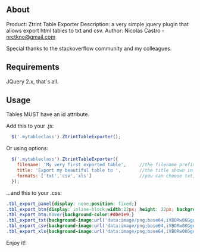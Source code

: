 About
-----------------------------------------------------------------------------------------

Product: Ztrint Table Exporter
Description: a very simple jquery plugin that allows export html tables to txt and csv.
Author: Nicolas Castro - nrctkno@gmail.com

Special thanks to the stackoverflow community and my colleagues.

Requirements
-----------------------------------------------------------------------------------------

JQuery 2.x, that´s all.

Usage
-----------------------------------------------------------------------------------------

Tables MUST have an id attribute.

Add this to your .js:

```javascript
  $('.mytableclass').ZtrintTableExporter();
```

Or using options:

```javascript
  $('.mytableclass').ZtrintTableExporter({
    filename: 'My very first exported table',     //the filename prefix (the extension is automatic)
    title: 'Export my beautiful table to ',       //the title shown in link's mouse hover event
    formats: ['txt','csv','xls']                  //you can choose txt, csv or both (by default)
  });
```

...and this to your .css:

```css
.tbl_export_panel{display: none;position: fixed;}
.tbl_export_btn{display: inline-block;width:22px; height: 22px; background-color:#97b7c7; background-position: center; background-repeat: no-repeat; margin: 0 2px;}
.tbl_export_btn:hover{background-color:#d0e1e9;}
.tbl_export_txt{background-image:url('data:image/png;base64,iVBORw0KGgoAAAANSUhEUgAAAA8AAAASCAYAAACEnoQPAAAACXBIWXMAAA3XAAAN1wFCKJt4AAAAIGNIUk0AAHolAACAgwAA+f8AAIDpAAB1MAAA6mAAADqYAAAXb5JfxUYAAABcSURBVHja7JFLCoBADENfZO5/5bixWDpF/CwEMTCLKQ15obJtbmrhgcKs9JCkshd/hQCUsAW4GHww37HnsNZ4unNOpgtpzVsnF4J577VTjXKKK/JIvX7s72KvAwAH+xs5q6sM8gAAAABJRU5ErkJggg==');}
.tbl_export_csv{background-image:url('data:image/png;base64,iVBORw0KGgoAAAANSUhEUgAAABAAAAASCAYAAABSO15qAAAACXBIWXMAAA3XAAAN1wFCKJt4AAAAIGNIUk0AAHolAACAgwAA+f8AAIDpAAB1MAAA6mAAADqYAAAXb5JfxUYAAABlSURBVHja7JHBCsAgDEMT6f//cnbZoHRtPdTDDgsINiJ5UUoSBlpuT7cqL57B3BBJMq8liFJC9JJtAhRoRJIA8LydhTQ0M+6LJYGKdHT+wlCWfE9WofSOEWjXtfL+Cl+oMCa4BgB1ZCkrD3Oz/gAAAABJRU5ErkJggg==');}
.tbl_export_xls{background-image:url('data:image/png;base64,iVBORw0KGgoAAAANSUhEUgAAABAAAAASCAYAAABSO15qAAAACXBIWXMAAA3XAAAN1wFCKJt4AAAAIGNIUk0AAHolAACAgwAA+f8AAIDpAAB1MAAA6mAAADqYAAAXb5JfxUYAAABpSURBVHja7JHBCsAgDENfxP//5exUKKUwoR52WC/aGGNSZdsMagFIUgajr3hgUQAbwLYlKa/da93Zis3b5czJzlZV72xXkcxrbac+ZkEVD76u/MKkdriuUU+xaw66ORxhf4QvRBg7eAYAi4hWL6HcnkAAAAAASUVORK5CYII=');}
```

Enjoy it!